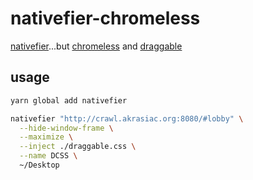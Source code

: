 # nativefier-chromeless

[nativefier](https://github.com/jiahaog/nativefier)...but [chromeless](https://github.com/jiahaog/nativefier/blob/master/docs/api.md#hide-window-frame) and [draggable](https://github.com/electron/electron/blob/master/docs/api/frameless-window.md#draggable-region)

## usage

```sh
yarn global add nativefier

nativefier "http://crawl.akrasiac.org:8080/#lobby" \
  --hide-window-frame \
  --maximize \
  --inject ./draggable.css \
  --name DCSS \
  ~/Desktop
```
